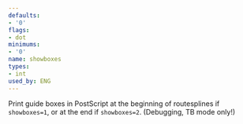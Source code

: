 ```yaml
---
defaults:
- '0'
flags:
- dot
minimums:
- '0'
name: showboxes
types:
- int
used_by: ENG
---
```

Print guide boxes in PostScript at the beginning of
routesplines if `showboxes=1`, or at the end if `showboxes=2`. (Debugging, TB mode only!)
